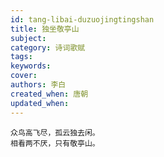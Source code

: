 ```yaml
---
id: tang-libai-duzuojingtingshan
title: 独坐敬亭山
subject: 
category: 诗词歌赋
tags: 
keywords: 
cover: 
authors: 李白
created_when: 唐朝
updated_when: 
---
```


```
众鸟高飞尽，孤云独去闲。
相看两不厌，只有敬亭山。
```
